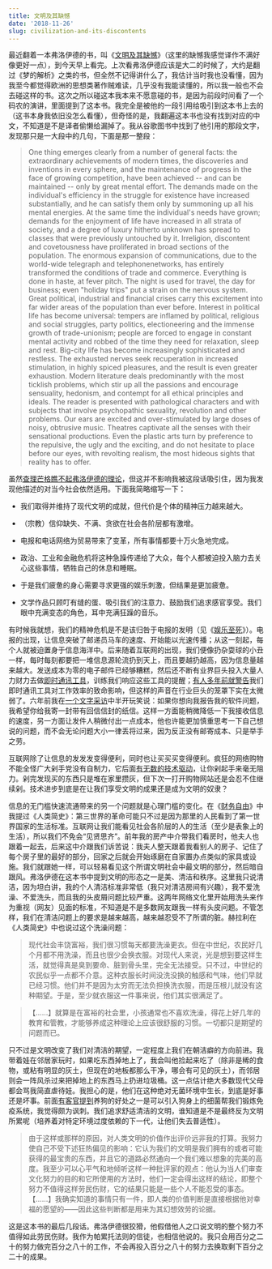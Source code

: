```yaml
---
title: 文明及其缺憾
date: '2018-11-26'
slug: civilization-and-its-discontents
---
```


最近翻着一本弗洛伊德的书，叫《[文明及其缺憾](https://en.wikipedia.org/wiki/Civilization_and_Its_Discontents)》（这里的缺憾我感觉译作不满好像更好一点），到今天早上看完。上次看弗洛伊德应该是大二的时候了，大约是翻过《梦的解析》之类的书，但全然不记得讲什么了，我估计当时我也没看懂，因为我至今都觉得欧洲的思想类著作贼难读，几乎没有我能读懂的，所以我一般也不会去碰这样的书。这次之所以碰这本我本来不愿意碰的书，是因为前段时间看了一个码农的演讲，里面提到了这本书。我完全是被他的一段引用给吸引到这本书上去的（这书本身我依旧没怎么看懂），但奇怪的是，我翻遍这本书也没有找到对应的中文，不知道是不是译者偷懒给漏掉了。我从谷歌图书中找到了他引用的那段文字，发现那只是一大段中的几句，下面是那一整段：

> One thing emerges clearly from a number of general facts: the extraordinary achievements of modern times, the discoveries and inventions in every sphere, and the maintenance of progress in the face of growing competition, have been achieved -- and can be maintained -- only by great mental effort. The demands made on the individual's efficiency in the struggle for existence have increased substantially, and he can satisfy them only by summoning up all his mental energies. At the same time the individual's needs have grown; demands for the enjoyment of life have increased in all strata of society, and a degree of luxury hitherto unknown has spread to classes that were previously untouched by it. Irreligion, discontent and covetousness have proliferated in broad sections of the population. The enormous expansion of communications, due to the world-wide telegraph and telephonenetworks, has entirely transformed the conditions of trade and commerce. Everything is done in haste, at fever pitch. The night is used for travel, the day for business; even "holiday trips" put a strain on the nervous system. Great political, industrial and financial crises carry this excitement into far wider areas of the population than ever before. Interest in political life has become universal: tempers are inflamed by political, religious and social struggles, party politics, electioneering and the immense growth of trade-unionism; people are forced to engage in constant mental activity and robbed of the time they need for relaxation, sleep and rest. Big-city life has become increasingly sophisticated and restless. The exhausted nerves seek recuperation in increased stimulation, in highly spiced pleasures, and the result is even greater exhaustion. Modern literature deals predominantly with the most ticklish problems, which stir up all the passions and encourage sensuality, hedonism, and contempt for all ethical principles and ideals. The reader is presented with pathological characters and with subjects that involve psychopathic sexuality, revolution and other problems. Our ears are excited and over-stimulated by large doses of noisy, obtrusive music. Theatres captivate all the senses with their sensational productions. Even the plastic arts turn by preference to the repulsive, the ugly and the exciting, and do not hesitate to place before our eyes, with revolting realism, the most hideous sights that reality has to offer.

虽然[查理芒格瞧不起弗洛伊德的理论](/cn/2017/12/influence/)，但这并不影响我被这段话吸引住，因为我发现他描述的对当今社会依然适用。下面我简略缩写一下：

- 我们取得并维持了现代文明的成就，但代价是个体的精神压力越来越大。

- （宗教）信仰缺失、不满、贪欲在社会各阶层都有激增。

- 电报和电话网络为贸易带来了变革，所有事情都要十万火急地完成。

- 政治、工业和金融危机将这种急躁传递给了大众，每个人都被迫投入脑力去关心这些事情，牺牲自己的休息和睡眠。

- 于是我们疲惫的身心需要寻求更强的娱乐刺激，但结果是更加疲惫。

- 文学作品只顾叮有缝的蛋、吸引我们的注意力、鼓励我们追求感官享受。我们眼中充满变态的角色，耳中充满狂躁的音乐。

有时候我就想，我们的精神危机是不是该归咎于电报的发明（见《[娱乐至死](/cn/2018/04/amusing-ourselves-to-death/)》）。电报的出现，让信息突破了邮递员马车的速度、开始能以光速传播；从这一刻起，每个人就被迫置身于信息海洋中。后来随着互联网的出现，我们便像扔杂耍球的小丑一样，每时每刻都要把一堆信息源轮流扔到天上，而且要越扔越高，因为信息量越来越大。发送成本为零的电子邮件已经够糟糕，然后还不断有业界巨头投入大量人力财力去做[即时通讯工具](https://yihui.name/cn/2017/06/im/)，训练我们响应这些工具的提醒；[有人多年前就警告](https://queue.acm.org/detail.cfm?id=966731)我们即时通讯工具对工作效率的致命影响，但这样的声音在行业巨头的笼罩下实在太微弱了。六年前我在[一个文字采访](https://usesthis.com/interviews/yihui.xie/)中半开玩笑说：如果你想向我报告我的软件问题，我希望你给我寄一封带有回信信封的纸信。这样一方面能稍微降低一下我接收信息的速度，另一方面让发件人稍微付出一点成本，他也许能更加慎重思考一下自己想说的问题，而不会无论问题大小一律丢将过来，因为反正没有邮寄成本、只是举手之劳。

互联网除了让信息的发发发变得便利，同时也让买买买变得便利。疯狂的网络购物不能全怪广大剁手党没有自制力，它后面[有无数的技术驱动](https://www.theringer.com/tech/2018/11/21/18105251/black-friday-purchasing-pain-points-buyer-psychology-amazon-deals)，让你剁起手来毫无阻力。剁完发现买的东西只是堆在家里攒灰，但下次一打开购物网站还是会忍不住继续剁。技术进步到底是在让我们享受文明的成果还是成为文明的奴隶？

信息的无门槛快速流通带来的另一个问题就是心理门槛的变化。在《[财务自由](/cn/2018/06/financial-freedom/)》中我提过《人类简史》：第三世界的革命可能只不过是因为那里的人民看到了第一世界国家的生活标准。互联网让我们能看见社会各阶层的人的生活（至少是表象上的生活），所以我们不免会“见贤思齐”。前年我的房产中介带我们看房时，他夫人也跟着一起去，后来这中介跟我们诉苦说：我夫人整天跟着我看别人的房子、记住了每个房子里的最好的部分，回家之后就会开始琢磨在自家置办点类似的家具或设施。我们就跟她一样，可以轻易看见这个所谓文明社会中最文明的部分，然后暗自跟风。弗洛伊德在这本书中提到文明的形态之一是美、清洁和秩序。这里我只说清洁，因为坦白讲，我的个人清洁标准非常低（我只对清洁房间有兴趣），我不爱洗澡、不爱洗头，而且我的头皮屑问题比较严重。这两年网络文化里开始用洗头来作为重视（网友）见面的标准，不知道是不是多数网友跟我一样有头皮问题。不管怎样，我们在清洁问题上的要求是越来越高，越来越忍受不了所谓的脏。赫拉利在《人类简史》中也说过这个洗澡问题：

> 现代社会丰饶富裕，我们很习惯每天都要洗澡更衣。但在中世纪，农民好几个月都不用洗澡，而且也很少会换衣服。对现代人来说，光是想到要这样生活，就觉得真是臭到要命、脏到骨头里，完全无法接受。只不过，中世纪的农民似乎一点都不介意。这种衣服长时间没洗没换的触感和气味，他们早就已经习惯。他们并不是因为太穷而无法负担换洗衣服，而是压根儿就没有这种期望。于是，至少就衣服这一件事来说，他们其实很满足了。

> 【……】就算是在富裕的社会里，小孩通常也不喜欢洗澡，得花上好几年的教育和管教，才能够养成这种理论上应该很舒服的习惯。一切都只是期望的问题而已。

只不过是文明改变了我们对清洁的期望，一定程度上我们在朝洁癖的方向前进。我带着娃在邻居家玩时，如果吃东西掉地上了，我会叫他捡起来吃了（除非是稀的食物，或粘有明显的灰土，但现在的地板都那么干净，哪会有可见的灰土），而邻居则会一阵风杀过来把掉地上的东西马上扔进垃圾桶。这一点估计绝大多数现代父母都会骂我简直虐待娃。我担心的是，他们在这种绝对无菌环境中生长，到底是好事还是坏事。前面[有客官提到](/cn/2018/10/dog/#comment-4150372278)养狗的好处之一是可以引入狗身上的细菌帮我们锻炼免疫系统，我觉得颇为讽刺。我们追求舒适清洁的文明，谁知道是不是最终反为文明所累呢（培养着对特定环境过度依赖的下一代，让他们失去普适性）。

> 由于这样或那样的原因，对人类文明的价值作出评价远非我的打算。我努力使自己不受下述狂热偏见的影响：它认为我们的文明是我们拥有的或者可能获得的最宝贵的东西，并且它的道路必然通向一个我们难以想象的完美的高度。我至少可以心平气和地倾听这样一种批评家的观点：他认为当人们审查文化努力的目的和它所使用的方法时，他们一定会得出这样的结论，即整个努力不值得这样劳民伤财，它的结果只能是一些个人不能忍受的事态。【……】我确实知道的事情只有一件，即人类的价值判断是直接根据他对幸福的愿望的——因此这些判断都是用来为其幻想效劳的论据。

这是这本书的最后几段话。弗洛伊德很狡猾，他假借他人之口说文明的整个努力不值得如此劳民伤财。我作为帕累托法则的信徒，也相信他说的。我只会用百分之二十的努力做完百分之八十的工作，不会再投入百分之八十的努力去换取剩下百分之二十的成果。
